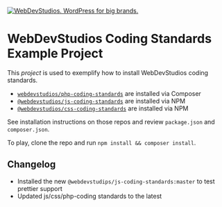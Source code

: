 <a href="https://webdevstudios.com/contact/"><img src="https://webdevstudios.com/wp-content/uploads/2018/04/wds-github-banner.png" alt="WebDevStudios. WordPress for big brands."></a>

# WebDevStudios Coding Standards Example Project

This _project_ is used to exemplify how to install WebDevStudios coding standards.

- [`webdevstudios/php-coding-standards`](https://github.com/WebDevStudios/php-coding-standards) are installed via Composer
- [`@webdevstudios/js-coding-standards`](https://github.com/WebDevStudios/php-coding-standards) are installed via NPM
- [`@webdevstudios/css-coding-standards`](https://github.com/WebDevStudios/php-coding-standards) are installed via NPM

See installation instructions on those repos and review `package.json` and `composer.json`.

To play, clone the repo and run `npm install && composer install`.

## Changelog

- Installed the new `@webdevstudips/js-coding-standards:master` to test prettier support
- Updated js/css/php-coding standards to the latest
